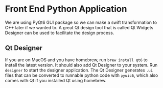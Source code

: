 # Front End Python Application

We are using PyQt6 GUI package so we can make a swift transformation to C++ later if we wanted to.
A great Qt design tool that is called Qt Widgets Designer can be used to facilitate the design process.

## Qt Designer

If you are on MacOS and you have homebrew, run `brew install qt6` to install the latest version. It should
also add Qt Designer to your system. Run `designer` to start the designer application. The Qt Designer
generates `.ui` files that can be converted to runnable python code with `pyuic6`, which also comes with Qt
if you installed Qt using homebrew.